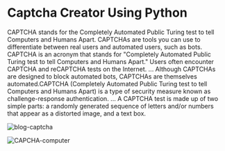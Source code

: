 # Captcha Creator Using Python
 CAPTCHA stands for the Completely Automated Public Turing test to tell Computers and Humans Apart. CAPTCHAs are tools you can use to differentiate between real users and automated users, such as bots. CAPTCHA is an acronym that stands for "Completely Automated Public Turing test to tell Computers and Humans Apart." Users often encounter CAPTCHA and reCAPTCHA tests on the Internet. ... Although CAPTCHAs are designed to block automated bots, CAPTCHAs are themselves automated.CAPTCHA (Completely Automated Public Turing test to tell Computers and Humans Apart) is a type of security measure known as challenge-response authentication. ... A CAPTCHA test is made up of two simple parts: a randomly generated sequence of letters and/or numbers that appear as a distorted image, and a text box.
 
 ![blog-captcha](https://user-images.githubusercontent.com/60054130/117252727-fcba5f80-ae63-11eb-9708-ac79b3db4b78.png)

![CAPCHA-computer](https://user-images.githubusercontent.com/60054130/117252794-152a7a00-ae64-11eb-93c6-bf0ba4d5f3f5.png)
